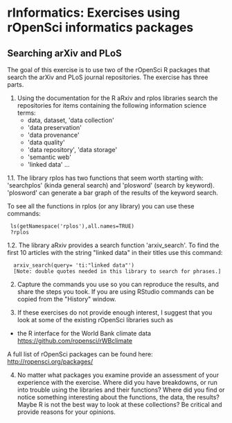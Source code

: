 # rInformatics: Exercises using rOpenSci informatics packages

## Searching arXiv and PLoS

The goal of this exercise is to use two of the rOpenSci R packages
that search the arXiv and PLoS journal repositories. The exercise has
three parts.

1. Using the documentation for the R aRxiv and rplos libraries search
the repositories for items containing the following information
science terms:
	- data, dataset, 'data collection'
	- 'data preservation'
	- 'data provenance'
	- 'data quality'
	- 'data repository', 'data storage'
	- 'semantic web'
	- 'linked data'
	...

1.1. The library rplos has two functions that seem worth starting
with: 'searchplos' (kinda general search) and 'plosword' (search by
keyword). 'plosword' can generate a bar graph of the results of the
keyword search.

To see all the functions in rplos (or any library) you can use these
commands:

     ls(getNamespace('rplos'),all.names=TRUE)
     ?rplos

1.2. The library aRxiv provides a search function 'arxiv_search'. To
find the first 10 articles with the string "linked data" in their
titles use this command:

      arxiv_search(query= 'ti:"linked data"')
      [Note: double quotes needed in this library to search for phrases.]


2. Capture the commands you use so you can reproduce the results, and
share the steps you took. If you are using RStudio commands can be
copied from the "History" window.


3. If these exercises do not provide enough interest, I suggest that
you look at some of the existing rOpenSci libraries such as
  - the R interface for the World Bank climate data https://github.com/ropensci/rWBclimate

A full list of rOpenSci packages can be found here: http://ropensci.org/packages/

4. No matter what packages you examine provide an assessment of your
experience with the exercise. Where did you have breakdowns, or run
into trouble using the libraries and their functions? Where did you
find or notice something interesting about the functions, the data,
the results? Maybe R is not the best way to look at these collections?
Be critical and provide reasons for your opinions.
